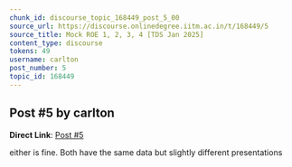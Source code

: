 ```yaml
---
chunk_id: discourse_topic_168449_post_5_00
source_url: https://discourse.onlinedegree.iitm.ac.in/t/168449/5
source_title: Mock ROE 1, 2, 3, 4 [TDS Jan 2025]
content_type: discourse
tokens: 49
username: carlton
post_number: 5
topic_id: 168449
---
```


## Post #5 by carlton

**Direct Link**: [Post #5](https://discourse.onlinedegree.iitm.ac.in/t/168449/5)

either is fine. Both have the same data but slightly different presentations
